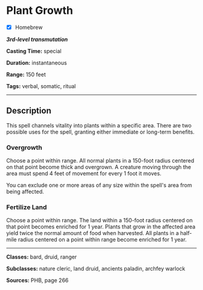 # Plant Growth

- [x] Homebrew

***3rd-level transmutation***

**Casting Time:** special

**Duration:** instantaneous

**Range:** 150 feet

**Tags:** verbal, somatic, ritual

---

## Description
This spell channels vitality into plants within a specific area. There are two possible uses for the spell, granting either immediate or long-term benefits.

### Overgrowth
Choose a point within range. All normal plants in a 150-foot radius centered on that point become thick and overgrown. A creature moving through the area must spend 4 feet of movement for every 1 foot it moves.

You can exclude one or more areas of any size within the spell's area from being affected.

### Fertilize Land
Choose a point within range. The land within a 150-foot radius centered on that point becomes enriched for 1 year. Plants that grow in the affected area yield twice the normal amount of food when harvested. All plants in a half-mile radius centered on a point within range become enriched for 1 year.

---

**Classes:** bard, druid, ranger

**Subclasses:** nature cleric, land druid, ancients paladin, archfey warlock

**Sources:** PHB, page 266

